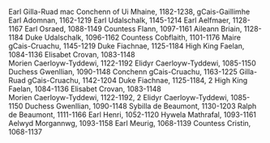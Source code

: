 Earl Gilla-Ruad mac Conchenn of Ui Mhaine, 1182-1238, gCais-Gaillimhe
	Earl Adomnan, 1162-1219
		Earl Udalschalk, 1145-1214
			Earl Aelfmaer, 1128-1167
				Earl Osraed, 1088-1149
				Countess Flann, 1097-1161
			Aileann Briain, 1128-1184
				Duke Udalschalk, 1096-1162
				Countess Cobflaith, 1101-1176
		Maire gCais-Cruachu, 1145-1219
			Duke Fiachnae, 1125-1184
				High King Faelan, 1084-1136
				Elisabet Crovan, 1083-1148			
			Morien Caerloyw-Tyddewi, 1122-1192
				Elidyr Caerloyw-Tyddewi, 1085-1150
				Duchess Gwenllian, 1090-1148
	Conchenn gCais-Cruachu, 1163-1225
		Gilla-Ruad gCais-Cruachu, 1142-1204
			Duke Fiachnae, 1125-1184, 2
				High King Faelan, 1084-1136
				Elisabet Crovan, 1083-1148			
			Morien Caerloyw-Tyddewi, 1122-1192, 2
				Elidyr Caerloyw-Tyddewi, 1085-1150
				Duchess Gwenllian, 1090-1148
		Sybilla de Beaumont, 1130-1203
			Ralph de Beaumont, 1111-1166
				Earl Henri, 1052-1120
				Hywela Mathrafal, 1093-1161
			Aelwyd Morgannwg, 1093-1158
				Earl Meurig, 1068-1139
				Countess Cristin, 1068-1137